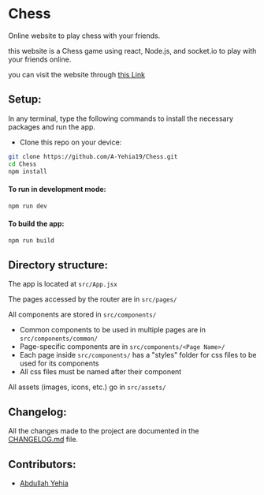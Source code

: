 # Chess

Online website to play chess with your friends.

this website is a Chess game using react, Node.js, and socket.io to play with your friends online.



you can visit the website through [this Link](http://www.abdullahyehia.tech/)


## Setup:

In any terminal, type the following commands to install the necessary packages and run the app.

- Clone this repo on your device:

```bash
git clone https://github.com/A-Yehia19/Chess.git
cd Chess
npm install
```

#### To run in development mode:

```bash
npm run dev
```

#### To build the app:

```bash
npm run build
```

## Directory structure:

The app is located at `src/App.jsx`

The pages accessed by the router are in `src/pages/`

All components are stored in `src/components/`

- Common components to be used in multiple pages are in `src/components/common/`
- Page-specific components are in `src/components/<Page Name>/`
- Each page inside `src/components/` has a "styles" folder for css files to be used for its components
- All css files must be named after their component

All assets (images, icons, etc.) go in `src/assets/`


## Changelog:

All the changes made to the project are documented in the [CHANGELOG.md](CHANGELOG.md) file.


## Contributors:

- [Abdullah Yehia](https://github.com/A-Yehia19/)
